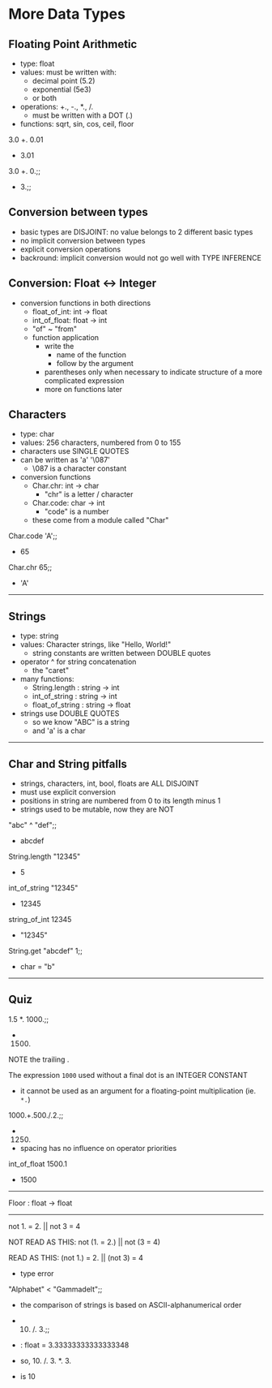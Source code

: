 # More Data Types

## Floating Point Arithmetic

- type: float
- values: must be written with:
  - decimal point (5.2)
  - exponential (5e3)
  - or both
- operations: +., -., *., /.
  - must be written with a DOT (.)
- functions: sqrt, sin, cos, ceil, floor

3.0 +. 0.01
- 3.01

3.0 +. 0.;;
- 3.;;




## Conversion between types
- basic types are DISJOINT: no value belongs to 2 different basic types
- no implicit conversion between types
- explicit conversion operations
- backround: implicit conversion would not go well with TYPE INFERENCE

## Conversion: Float <-> Integer
- conversion functions in both directions
  - float_of_int: int -> float
  - int_of_float: float -> int
  - "of" ~ "from"
  - function application
    - write the
      - name of the function
      - follow by the argument
    - parentheses only when necessary to indicate structure of a more complicated expression
    - more on functions later

## Characters
- type: char
- values: 256 characters, numbered from 0 to 155
- characters use SINGLE QUOTES
- can be written as 'a' '\087'
  - \087 is a character constant
- conversion functions
  - Char.chr: int -> char
    - "chr" is a letter / character
  - Char.code: char -> int
    - "code" is a number
  - these come from a module called "Char"


Char.code 'A';;
- 65

Char.chr 65;;
- 'A'

------------------------------------------------------------
## Strings
- type: string
- values: Character strings, like "Hello, World!"
  - string constants are written between DOUBLE quotes
- operator ^ for string concatenation
  - the "caret"
- many functions:
  - String.length : string -> int
  - int_of_string : string -> int
  - float_of_string : string -> float
- strings use DOUBLE QUOTES
  - so we know "ABC" is a string
  - and 'a' is a char

------------------------------------------------------------
## Char and String pitfalls
- strings, characters, int, bool, floats are ALL DISJOINT
- must use explicit conversion
- positions in string are numbered from 0 to its length minus 1
- strings used to be mutable, now they are NOT


"abc" ^ "def";;
- abcdef

String.length "12345"
- 5

int_of_string "12345"
- 12345

string_of_int 12345
- "12345"

String.get "abcdef" 1;;
- char = "b"

------------------------------------------------------------
## Quiz
1.5 *. 1000.;;
- 1500.
NOTE the trailing .

The expression `1000` used without a final dot is an INTEGER CONSTANT
- it cannot be used as an argument for a floating-point multiplication (ie. `*.`)

1000.+.500./.2.;;
- 1250.
- spacing has no influence on operator priorities

int_of_float 1500.1
- 1500

------------------------------------------------------------
Floor : float -> float

------------------------------------------------------------
not 1. = 2. || not 3 = 4

NOT READ AS THIS: not (1. = 2.) || not (3 = 4)

READ AS THIS: (not 1.) = 2. || (not 3) = 4
- type error



"Alphabet" < "Gammadelt";;
- the comparison of strings is based on ASCII-alphanumerical order


- 10. /. 3.;;
- : float = 3.33333333333333348
- so, 10. /. 3. *. 3.
- is 10